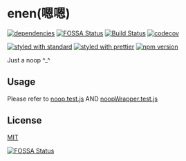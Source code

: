enen(嗯嗯)
=============

[![dependencies](https://david-dm.org/liuchong/enen.svg)](https://david-dm.org/liuchong/enen)
[![FOSSA Status](https://app.fossa.io/api/projects/git%2Bgithub.com%2Fliuchong%2Fenen.svg?type=shield)](https://app.fossa.io/projects/git%2Bgithub.com%2Fliuchong%2Fenen?ref=badge_shield)
[![Build Status](https://api.travis-ci.org/liuchong/enen.svg?branch=master)](https://travis-ci.org/liuchong/enen)
[![codecov](https://codecov.io/gh/liuchong/enen/branch/master/graph/badge.svg)](https://codecov.io/gh/liuchong/enen)

[![styled with standard](https://img.shields.io/badge/code_style-standard-brightgreen.svg)](https://standardjs.com)
[![styled with prettier](https://img.shields.io/badge/styled_with-prettier-ff69b4.svg)](https://github.com/prettier/prettier)
[![npm version](https://img.shields.io/npm/v/enen.svg)](https://www.npmjs.com/package/enen)

Just a noop ^_^

## Usage

Please refer to [noop.test.js](https://github.com/liuchong/enen/blob/master/noop.test.js) AND [noopWrapper.test.js](https://github.com/liuchong/enen/blob/master/noopWrapper.test.js)

## License

[MIT](LICENSE)

[![FOSSA Status](https://app.fossa.io/api/projects/git%2Bgithub.com%2Fliuchong%2Fenen.svg?type=large)](https://app.fossa.io/projects/git%2Bgithub.com%2Fliuchong%2Fenen?ref=badge_large)
